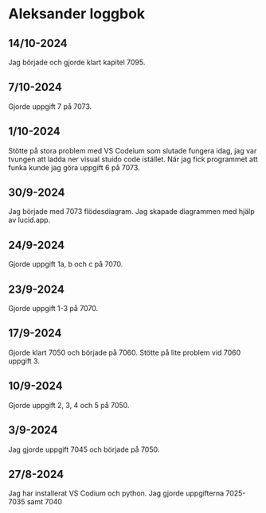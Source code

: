 Aleksander loggbok
==================
14/10-2024
----------
Jag började och gjorde klart kapitel 7095. 

7/10-2024
----------
Gjorde uppgift 7 på 7073.


1/10-2024
---------
Stötte på stora problem med VS Codeium som slutade fungera idag, jag var tvungen att ladda ner visual stuido code istället. När jag fick programmet att funka kunde jag göra uppgift 6 på 7073. 

30/9-2024
--------
Jag började med 7073 flödesdiagram. Jag skapade diagrammen med hjälp av lucid.app.


24/9-2024
--------
Gjorde uppgift 1a, b och c på 7070.


23/9-2024
---------
Gjorde uppgift 1-3  på 7070. 


17/9-2024
---------
Gjorde klart 7050 och började på 7060. Stötte på lite problem vid 7060 uppgift 3.


10/9-2024
---------
Gjorde uppgift 2, 3, 4 och 5 på 7050.


3/9-2024
--------
Jag gjorde uppgift 7045 och började på 7050. 


27/8-2024
---------
Jag har installerat VS Codium och python.
Jag gjorde uppgifterna 7025-7035 samt 7040


